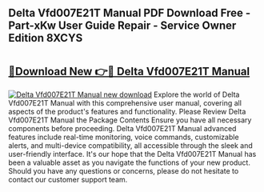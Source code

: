 ## Delta Vfd007E21T Manual PDF Download Free - Part-xKw User Guide Repair - Service Owner Edition 8XCYS

# <h2><a href="http://cf2460.oget.top/?id=Delta+Vfd007E21T+Manual">🔗Download New 👉🔴 Delta Vfd007E21T Manual</a></h2>

[![Delta Vfd007E21T Manual new download](https://i.imgur.com/5g1atiW.png)](http://cf2460.oget.top/?id=Delta+Vfd007E21T+Manual)
Explore the world of Delta Vfd007E21T Manual with this comprehensive user manual, covering all aspects of the product's features and functionality. Please Review Delta Vfd007E21T Manual the Package Contents Ensure you have all necessary components before proceeding. Delta Vfd007E21T Manual advanced features include real-time monitoring, voice commands, customizable alerts, and multi-device compatibility, all accessible through the sleek and user-friendly interface. It's our hope that the Delta Vfd007E21T Manual has been a valuable asset as you navigate the functions of your new product. Should you have any questions or concerns, please do not hesitate to contact our customer support team.
